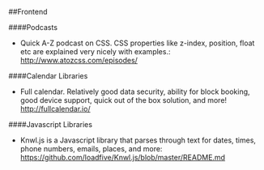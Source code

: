 ##Frontend

####Podcasts
- Quick A-Z podcast on CSS. CSS properties like z-index, position, float etc are explained very nicely with examples.: http://www.atozcss.com/episodes/


####Calendar Libraries

- Full calendar. Relatively good data security, ability for block booking, good device support, quick out of the box solution, and more! http://fullcalendar.io/


####Javascript Libraries

- Knwl.js is a Javascript library that parses through text for dates, times, phone numbers, emails, places, and more: https://github.com/loadfive/Knwl.js/blob/master/README.md
